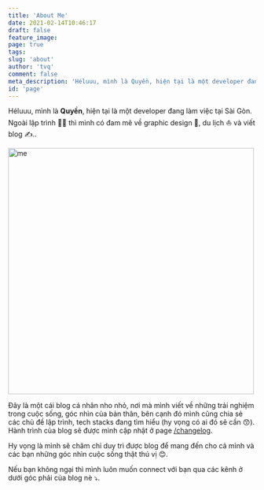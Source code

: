 ```yaml
---
title: 'About Me'
date: 2021-02-14T10:46:17
draft: false
feature_image: 
page: true
tags:
slug: 'about'
author: 'tvq'
comment: false
meta_description: 'Héluuu, mình là Quyền, hiện tại là một developer đang làm việc tại Sài Gòn 👨‍💻.'
id: 'page'
---
```


Héluuu, mình là **Quyền**, hiện tại là một developer đang làm việc tại Sài Gòn. Ngoài lập trình 👨‍💻 thì mình có đam mê về graphic design 🎨, du lịch ⛵️ và viết blog ✍️..

<img src="https://storage.googleapis.com/tvqqq-github/about.jpg" alt="me" width="500px"/><br/>

Đây là một cái blog cá nhân nho nhỏ, nơi mà mình viết về những trải nghiệm trong cuộc sống, góc nhìn của bản thân, bên cạnh đó mình cũng chia sẻ các chủ đề lập trình, tech stacks đang tìm hiểu (hy vọng có ai đó sẽ cần 😙). Hành trình của blog sẽ được mình cập nhật ở page [/changelog](/changelog).

Hy vọng là mình sẽ chăm chỉ duy trì được blog để mang đến cho cả mình và các bạn những góc nhìn cuộc sống thật thú vị 😊.

Nếu bạn không ngại thì mình luôn muốn connect với bạn qua các kênh ở dưới góc phải của blog nè ⤵.
